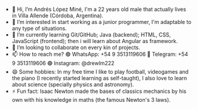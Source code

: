 - 👋 Hi, I’m Andrés López Miné, I'm a 22 years old male that actually lives in Villa Allende (Córdoba, Argentina). 
- 👀 I’m interested in start working as a junior programmer, I'm adaptable to any type of situations.
- 🌱 I’m currently learning Git/GitHub; Java (backend); HTML, CSS, JavaScript (frontend); then i will learn about Angular as framework.
- 💞️ I’m looking to collaborate on every kin of projects.
- 📫 How to reach me?
   🟢 WhatsApp: +54 9 3513119606
   🔵 Telegram: +54 9 3513119606
   🟣 Instagram: @drewlm222
- 😄 Some hobbies: In my free time I like to play football, videogames and the piano (I recently started learning as self-taught), I also love to learn about science (specially physics and astronomy).
- ⚡ Fun fact: Isaac Newton made the bases of classics mechanics by his own with his knowledge in maths (the famous Newton's 3 laws).

<!---
114133LopezMine/114133LopezMine is a ✨ special ✨ repository because its `README.md` (this file) appears on your GitHub profile.
You can click the Preview link to take a look at your changes.
--->
